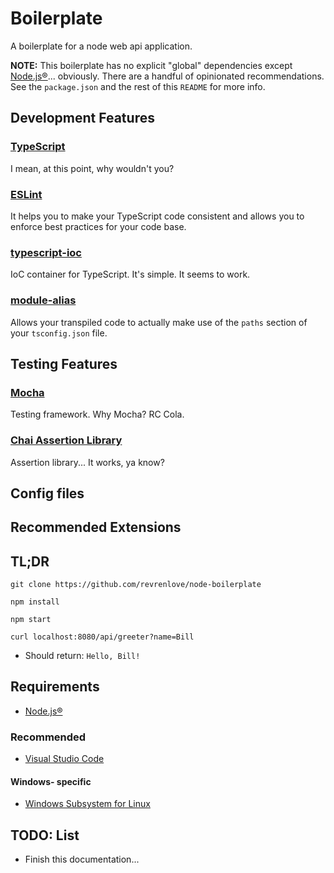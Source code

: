 # Boilerplate

A boilerplate for a node web api application.

**NOTE:** This boilerplate has no explicit "global" dependencies except [Node.js®](https://nodejs.org/en/)... obviously. There are a handful of opinionated recommendations. See the `package.json` and the rest of this `README` for more info.

## Development Features

### [TypeScript](https://www.typescriptlang.org/)

I mean, at this point, why wouldn't you?

### [ESLint](https://eslint.org/)

It helps you to make your TypeScript code consistent and allows you to enforce best practices for your code base.

### [typescript-ioc](https://github.com/thiagobustamante/typescript-ioc)

IoC container for TypeScript. It's simple. It seems to work.

### [module-alias](https://github.com/ilearnio/module-alias)

Allows your transpiled code to actually make use of the `paths` section of your `tsconfig.json` file.

## Testing Features

### [Mocha](https://mochajs.org/)

Testing framework. Why Mocha? RC Cola.

### [Chai Assertion Library](https://www.chaijs.com/)

Assertion library... It works, ya know?

## Config files

## Recommended Extensions

## TL;DR

`git clone https://github.com/revrenlove/node-boilerplate`

`npm install`

`npm start`

`curl localhost:8080/api/greeter?name=Bill`

- Should return: `Hello, Bill!`

## Requirements

- [Node.js®](https://nodejs.org/en/)

### Recommended

- [Visual Studio Code](https://code.visualstudio.com/)

#### Windows- specific

- [Windows Subsystem for Linux](https://docs.microsoft.com/en-us/windows/wsl/install-win10)

## TODO: List

- Finish this documentation...
